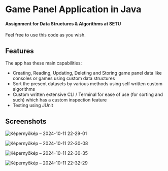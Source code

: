 # Game Panel Application in Java
#### Assignment for Data Structures & Algorithms at SETU

Feel free to use this code as you wish.


## Features
The app has these main capabilities:
 - Creating, Reading, Updating, Deleting and Storing game panel data like consoles or games using custom data structures
 - Sort the present datasets by various methods using self written custom algorithms
 - Custom written extensive CLI / Terminal for ease of use (for sorting and such) which has a custom inspection feature
 - Testing using JUnit


## Screenshots
![Képernyőkép – 2024-10-11 22-29-01](https://github.com/user-attachments/assets/a23eeaf4-0971-45dd-8e02-4a75c9f9b46b)

![Képernyőkép – 2024-10-11 22-30-08](https://github.com/user-attachments/assets/63c7efb7-3cb2-4592-bef5-15ac700b0413)

![Képernyőkép – 2024-10-11 22-30-35](https://github.com/user-attachments/assets/50511705-ee5c-45c0-a5ee-8647436cf88d)

![Képernyőkép – 2024-10-11 22-32-29](https://github.com/user-attachments/assets/663891fe-fe30-4cb8-b3a2-cbb735a79fdb)
